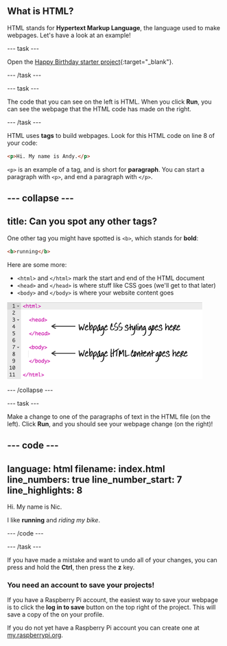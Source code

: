 ## What is HTML?

HTML stands for **Hypertext Markup Language**, the language used to make webpages. Let's have a look at an example!

--- task ---

Open the [Happy Birthday starter project](https://editor.raspberrypi.org/en/projects/happy-birthday-starter){:target="_blank"}.

--- /task ---

--- task ---

The code that you can see on the left is HTML. When you click **Run**, you can see the webpage that the HTML code has made on the right.

--- /task ---


HTML uses **tags** to build webpages. Look for this HTML code on line 8 of your code:

```html
<p>Hi. My name is Andy.</p>
```

`<p>` is an example of a tag, and is short for **paragraph**. You can start a paragraph with `<p>`, and end a paragraph with `</p>`.

--- collapse ---
---
title: Can you spot any other tags?
---
One other tag you might have spotted is `<b>`, which stands for __bold__:

```html
<b>running</b>
```

Here are some more:

+ `<html>` and `</html>` mark the start and end of the HTML document
+ `<head>` and `</head>` is where stuff like CSS goes (we'll get to that later)
+ `<body>` and `</body>` is where your website content goes

![screenshot](images/birthday-head-body.png)

--- /collapse ---

--- task ---

Make a change to one of the paragraphs of text in the HTML file (on the left). Click **Run**, and you should see your webpage change (on the right)!

--- code ---
---
language: html
filename: index.html
line_numbers: true
line_number_start: 7 
line_highlights: 8
---
  <body>
    <p>Hi. My name is Nic.</p>
    <p>I like <b>running</b> and <i>riding my bike</i>.</p>
  </body>
--- /code ---

--- /task ---

If you have made a mistake and want to undo all of your changes, you can press and hold the **Ctrl**, then press the **z** key.

### You need an account to save your projects!

If you have a Raspberry Pi account, the easiest way to save your webpage is to click the **log in to save** button on the top right of the project. This will save a copy of the on your profile.

If you do not yet have a Raspberry Pi account you can create one at [my.raspberrypi.org](https://my.raspberrypi.org/signup).
